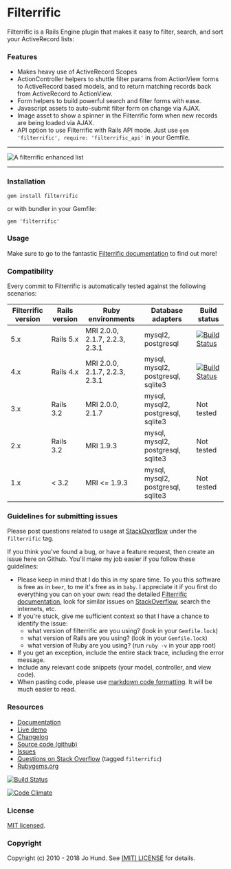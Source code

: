 # Filterrific

Filterrific is a Rails Engine plugin that makes it easy to filter,
search, and sort your ActiveRecord lists:


### Features

* Makes heavy use of ActiveRecord Scopes
* ActionController helpers to shuttle filter params from ActionView forms to ActiveRecord based models, and to return matching records back from ActiveRecord to ActionView.
* Form helpers to build powerful search and filter forms with ease.
* Javascript assets to auto-submit filter form on change via AJAX.
* Image asset to show a spinner in the Filterrific form when new records are being loaded via AJAX.
* API option to use Filterrific with Rails API mode. Just use `gem 'filterrific', require: 'filterrific_api'` in your Gemfile.

***

![A filterrific enhanced list](https://github.com/jhund/filterrific/blob/gh-pages/images/screenshot_s.png)

***


### Installation

`gem install filterrific`

or with bundler in your Gemfile:

`gem 'filterrific'`


### Usage

Make sure to go to the fantastic [Filterrific documentation](http://filterrific.clearcove.ca)
to find out more!


### Compatibility

Every commit to Filterrific is automatically tested against the following scenarios:

|Filterrific version | Rails version | Ruby environments              | Database adapters                  | Build status |
|--------------------|---------------|--------------------------------|------------------------------------|--------------|
| 5.x                | Rails 5.x     | MRI 2.0.0, 2.1.7, 2.2.3, 2.3.1 | mysql2, postgresql                 |[![Build Status](https://travis-ci.org/jhund/filterrific_demo.svg?branch=rails-5.x)](https://travis-ci.org/jhund/filterrific_demo)|
| 4.x                | Rails 4.x     | MRI 2.0.0, 2.1.7, 2.2.3, 2.3.1 | mysql, mysql2, postgresql, sqlite3 |[![Build Status](https://travis-ci.org/jhund/filterrific_demo.svg?branch=rails-4.x)](https://travis-ci.org/jhund/filterrific_demo)|
| 3.x                | Rails 3.2     | MRI 2.0.0, 2.1.7               | mysql, mysql2, postgresql, sqlite3 | Not tested|
| 2.x                | Rails 3.2     | MRI 1.9.3                      | mysql, mysql2, postgresql, sqlite3 | Not tested|
| 1.x                | < 3.2         | MRI <= 1.9.3                   | mysql, mysql2, postgresql, sqlite3 | Not tested|

### Guidelines for submitting issues

Please post questions related to usage at [StackOverflow](http://stackoverflow.com/questions/tagged/filterrific) under the `filterrific` tag.

If you think you've found a bug, or have a feature request, then create an issue here on Github. You'll make my job easier if you follow these guidelines:

* Please keep in mind that I do this in my spare time. To you this software is free as in `beer`, to me it's free as in `baby`. I appreciate it if you first do everything you can on your own: read the detailed [Filterrific documentation](http://filterrific.clearcove.ca), look for similar issues on [StackOverflow](http://stackoverflow.com/questions/tagged/filterrific), search the internets, etc.
* If you're stuck, give me sufficient context so that I have a chance to identify the issue:
    * what version of filterrific are you using? (look in your `Gemfile.lock`)
    * what version of Rails are you using? (look in your `Gemfile.lock`)
    * what version of Ruby are you using? (run `ruby -v` in your app root)
* If you get an exception, include the entire stack trace, including the error message.
* Include any relevant code snippets (your model, controller, and view code).
* When pasting code, please use [markdown code  formatting](https://help.github.com/articles/github-flavored-markdown/#fenced-code-blocks). It will be much easier to read.


### Resources

* [Documentation](http://filterrific.clearcove.ca)
* [Live demo](http://filterrific-demo.herokuapp.com)
* [Changelog](https://github.com/jhund/filterrific/blob/master/CHANGELOG.md)
* [Source code (github)](https://github.com/jhund/filterrific)
* [Issues](https://github.com/jhund/filterrific/issues)
* [Questions on Stack Overflow](http://stackoverflow.com/questions/tagged/filterrific) (tagged `filterrific`)
* [Rubygems.org](http://rubygems.org/gems/filterrific)

[![Build Status](https://travis-ci.org/jhund/filterrific.svg?branch=master)](https://travis-ci.org/jhund/filterrific)

[![Code Climate](https://codeclimate.com/github/jhund/filterrific.png)](https://codeclimate.com/github/jhund/filterrific)

### License

[MIT licensed](https://github.com/jhund/filterrific/blob/master/MIT-LICENSE).



### Copyright

Copyright (c) 2010 - 2018 Jo Hund. See [(MIT) LICENSE](https://github.com/jhund/filterrific/blob/master/MIT-LICENSE) for details.

